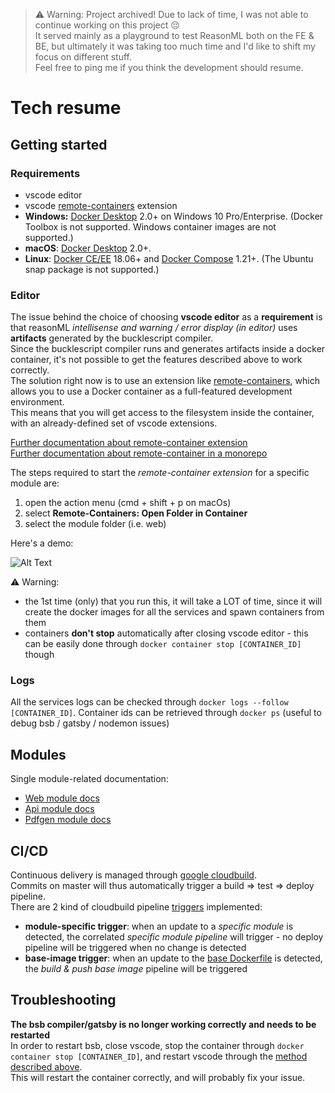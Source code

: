 > ⚠️ Warning: Project archived! Due to lack of time, I was not able to continue working on this project 😔\
It served mainly as a playground to test ReasonML both on the FE & BE, but ultimately it was taking too much time and I'd like to shift my focus on different stuff.\
Feel free to ping me if you think the development should resume.

# Tech resume

## Getting started

### Requirements

* vscode editor
* vscode [remote-containers](https://marketplace.visualstudio.com/items?itemName=ms-vscode-remote.remote-containers) extension
* **Windows:** [Docker Desktop](https://www.docker.com/products/docker-desktop) 2.0+ on Windows 10 Pro/Enterprise. (Docker Toolbox is not supported. Windows container images are not supported.)
* **macOS**:  [Docker Desktop](https://www.docker.com/products/docker-desktop) 2.0+.
* **Linux**: [Docker CE/EE](https://docs.docker.com/install/#supported-platforms) 18.06+ and [Docker Compose](https://docs.docker.com/compose/install) 1.21+. (The Ubuntu snap package is not supported.)

### Editor

The issue behind the choice of choosing **vscode editor** as a **requirement** is that reasonML *intellisense and warning / error display (in editor)* uses **artifacts** generated by the bucklescript compiler.\
Since the bucklescript compiler runs and generates artifacts inside a docker container, it's not possible to get the features described above to work correctly.\
The solution right now is to use an extension like [remote-containers](https://marketplace.visualstudio.com/items?itemName=ms-vscode-remote.remote-containers), which allows you to use a Docker container as a full-featured development environment.\
This means that you will get access to the filesystem inside the container, with an already-defined set of vscode extensions.

[Further documentation about remote-container extension](https://code.visualstudio.com/docs/remote/containers)\
[Further documentation about remote-container in a monorepo](https://code.visualstudio.com/docs/remote/containers-advanced#_connecting-to-multiple-containers-at-once)

The steps required to start the *remote-container extension* for a specific module are:

1. open the action menu (cmd + shift + p on macOs)
2. select **Remote-Containers: Open Folder in Container**
3. select the module folder (i.e. web)

Here's a demo:

![Alt Text](/assets/remoteContainerDemo.gif)

⚠️ Warning:

* the 1st time (only) that you run this, it will take a LOT of time, since it will create the docker images for all the services and spawn containers from them
* containers **don't stop** automatically after closing vscode editor - this can be easily done through `docker container stop [CONTAINER_ID]` though

### Logs

All the services logs can be checked through `docker logs --follow [CONTAINER_ID]`. Container ids can be retrieved through
`docker ps` (useful to debug bsb / gatsby / nodemon issues)

## Modules

Single module-related documentation:

* [Web module docs](web/README.md)
* [Api module docs](api/README.md)
* [Pdfgen module docs](pdfgen/README.md)

## CI/CD

Continuous delivery is managed through [google cloudbuild](https://cloud.google.com/cloud-build).\
Commits on master will thus automatically trigger a build => test => deploy pipeline.\
There are 2 kind of cloudbuild pipeline [triggers](https://cloud.google.com/cloud-build/docs/running-builds/create-manage-triggers) implemented:

* **module-specific trigger**: when an update to a *specific module* is detected, the correlated *specific module pipeline* will trigger - no deploy pipeline will be triggered when no change is detected
* **base-image trigger**: when an update to the [base Dockerfile](Dockerfile) is detected, the *build & push base image* pipeline will be triggered

## Troubleshooting

**The bsb compiler/gatsby is no longer working correctly and needs to be restarted**\
In order to restart bsb, close vscode, stop the container through `docker container stop [CONTAINER_ID]`, and restart vscode through the [method described above](#Editor).\
This will restart the container correctly, and will probably fix your issue.

